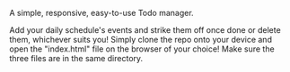A simple, responsive, easy-to-use Todo manager. 

Add your daily schedule's events and strike them off once done or delete them, whichever suits you!
Simply clone the repo onto your device and open the "index.html" file on the browser of your choice! Make sure the three files are in the same directory.
